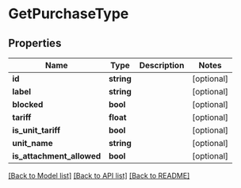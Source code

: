 # GetPurchaseType

## Properties
Name | Type | Description | Notes
------------ | ------------- | ------------- | -------------
**id** | **string** |  | [optional] 
**label** | **string** |  | [optional] 
**blocked** | **bool** |  | [optional] 
**tariff** | **float** |  | [optional] 
**is_unit_tariff** | **bool** |  | [optional] 
**unit_name** | **string** |  | [optional] 
**is_attachment_allowed** | **bool** |  | [optional] 

[[Back to Model list]](../README.md#documentation-for-models) [[Back to API list]](../README.md#documentation-for-api-endpoints) [[Back to README]](../README.md)


